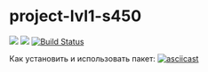 # project-lvl1-s450
<a href="https://codeclimate.com/github/adenisovgit/project-lvl1-s450/maintainability"><img src="https://api.codeclimate.com/v1/badges/ebf9914025d082dbbfc0/maintainability" /></a>
<a href="https://codeclimate.com/github/adenisovgit/project-lvl1-s450/test_coverage"><img src="https://api.codeclimate.com/v1/badges/ebf9914025d082dbbfc0/test_coverage" /></a>
[![Build Status](https://travis-ci.com/adenisovgit/project-lvl1-s450.svg?branch=master)](https://travis-ci.com/adenisovgit/project-lvl1-s450)

Как установить и использовать пакет:
[![asciicast](https://asciinema.org/a/NIsPfVeTNx5lh9EOZe86Td3MB.svg)](https://asciinema.org/a/NIsPfVeTNx5lh9EOZe86Td3MB)